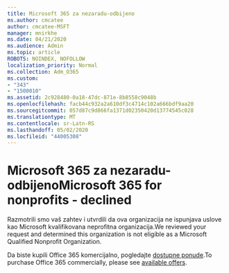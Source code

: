 ```yaml
---
title: Microsoft 365 za nezaradu-odbijeno
ms.author: cmcatee
author: cmcatee-MSFT
manager: mnirkhe
ms.date: 04/21/2020
ms.audience: Admin
ms.topic: article
ROBOTS: NOINDEX, NOFOLLOW
localization_priority: Normal
ms.collection: Adm_O365
ms.custom:
- "343"
- "1500010"
ms.assetid: 2c928480-0a18-47dc-871e-8b8558c9048b
ms.openlocfilehash: facb44c932a2a610df3c4714c102a666bdf9aa20
ms.sourcegitcommit: 057d87c9d866fa1371d02350420d13774545c028
ms.translationtype: MT
ms.contentlocale: sr-Latn-RS
ms.lasthandoff: 05/02/2020
ms.locfileid: "44005308"
---
```

# <a name="microsoft-365-for-nonprofits---declined"></a><span data-ttu-id="30a53-102">Microsoft 365 za nezaradu-odbijeno</span><span class="sxs-lookup"><span data-stu-id="30a53-102">Microsoft 365 for nonprofits - declined</span></span>

<span data-ttu-id="30a53-103">Razmotrili smo vaš zahtev i utvrdili da ova organizacija ne ispunjava uslove kao Microsoft kvalifikovana neprofitna organizacija.</span><span class="sxs-lookup"><span data-stu-id="30a53-103">We reviewed your request and determined this organization is not eligible as a Microsoft Qualified Nonprofit Organization.</span></span>
  
<span data-ttu-id="30a53-104">Da biste kupili Office 365 komercijalno, pogledajte [dostupne ponude](https://portal.office.com/AdminPortal/Home).</span><span class="sxs-lookup"><span data-stu-id="30a53-104">To purchase Office 365 commercially, please see [available offers](https://portal.office.com/AdminPortal/Home).</span></span>
